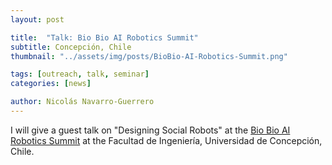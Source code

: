 ```yaml
---
layout: post

title:  "Talk: Bio Bio AI Robotics Summit"
subtitle: Concepción, Chile
thumbnail: "../assets/img/posts/BioBio-AI-Robotics-Summit.png"

tags: [outreach, talk, seminar]
categories: [news]

author: Nicolás Navarro-Guerrero
---
```


I will give a guest talk on "Designing Social Robots" at the <a href="https://sites.google.com/view/biobo-airobotics-summit" target="_blank">Bio Bio AI Robotics Summit</a> at the Facultad de Ingeniería, Universidad de Concepción, Chile.
<!--more-->


